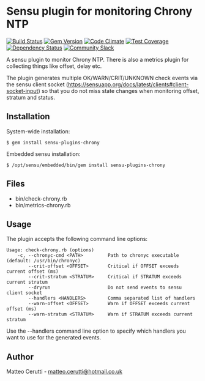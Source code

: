 # Sensu plugin for monitoring Chrony NTP


[![Build Status](https://travis-ci.org/sensu-plugins/sensu-plugins-chrony.svg?branch=master)](https://travis-ci.org/sensu-plugins/sensu-plugins-chrony)
[![Gem Version](https://badge.fury.io/rb/sensu-plugins-chrony.svg)](https://badge.fury.io/rb/sensu-plugins-chrony)
[![Code Climate](https://codeclimate.com/github/sensu-plugins/sensu-plugins-chrony/badges/gpa.svg)](https://codeclimate.com/github/sensu-plugins/sensu-plugins-chrony)
[![Test Coverage](https://codeclimate.com/github/sensu-plugins/sensu-plugins-chrony/badges/coverage.svg)](https://codeclimate.com/github/sensu-plugins/sensu-plugins-chrony)
[![Dependency Status](https://gemnasium.com/sensu-plugins/sensu-plugins-chrony.svg)](https://gemnasium.com/sensu-plugins/sensu-plugins-chrony)
[![Community Slack](https://slack.sensu.io/badge.svg)](https://slack.sensu.io/badge)

A sensu plugin to monitor Chrony NTP. There is also a metrics plugin for collecting things like offset, delay etc.

The plugin generates multiple OK/WARN/CRIT/UNKNOWN check events via the sensu client socket (https://sensuapp.org/docs/latest/clients#client-socket-input) so that you do not miss state changes when monitoring offset, stratum and status.

## Installation

System-wide installation:

    $ gem install sensu-plugins-chrony

Embedded sensu installation:

    $ /opt/sensu/embedded/bin/gem install sensu-plugins-chrony

## Files

* bin/check-chrony.rb
* bin/metrics-chrony.rb

## Usage

The plugin accepts the following command line options:

```
Usage: check-chrony.rb (options)
    -c, --chronyc-cmd <PATH>         Path to chronyc executable (default: /usr/bin/chronyc)
        --crit-offset <OFFSET>       Critical if OFFSET exceeds current offset (ms)
        --crit-stratum <STRATUM>     Critical if STRATUM exceeds current stratum
        --dryrun                     Do not send events to sensu client socket
        --handlers <HANDLERS>        Comma separated list of handlers
        --warn-offset <OFFSET>       Warn if OFFSET exceeds current offset (ms)
        --warn-stratum <STRATUM>     Warn if STRATUM exceeds current stratum
```

Use the --handlers command line option to specify which handlers you want to use for the generated events.

## Author
Matteo Cerutti - <matteo.cerutti@hotmail.co.uk>

